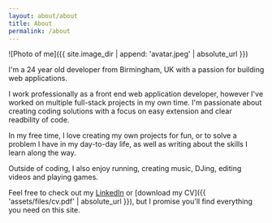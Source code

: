 ```yaml
---
layout: about/about
title: About
permalink: /about
---
```


![Photo of me]({{ site.image_dir | append: 'avatar.jpeg' | absolute_url }})

I'm a 24 year old developer from Birmingham, UK with a passion for building web applications.

I work professionally as a front end web application developer, however I've worked on multiple full-stack projects in my own time. I'm passionate about creating coding solutions with a focus on easy extension and clear readbility of code.

In my free time, I love creating my own projects for fun, or to solve a problem I have in my day-to-day life, as well as writing about the skills I learn along the way.

Outside of coding, I also enjoy running, creating music, DJing, editing videos and playing games.

Feel free to check out my [LinkedIn](https://www.linkedin.com/in/danielcornock/) or [download my CV]({{ 'assets/files/cv.pdf' | absolute_url }}), but I promise you'll find everything you need on this site.
